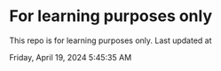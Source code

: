 # For learning purposes only
This repo is for learning purposes only.
Last updated at

Friday, April 19, 2024 5:45:35 AM

